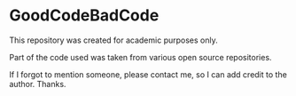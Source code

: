 # GoodCodeBadCode

This repository was created for academic purposes only.

Part of the code used was taken from various open source repositories.

If I forgot to mention someone, please contact me, so I can add credit to the author. Thanks.